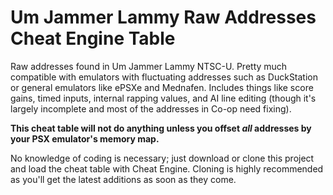 # Um Jammer Lammy Raw Addresses Cheat Engine Table
Raw addresses found in Um Jammer Lammy NTSC-U. Pretty much compatible with emulators with fluctuating addresses such as DuckStation or general emulators like ePSXe and Mednafen.
Includes things like score gains, timed inputs, internal rapping values, and AI line editing (though it's largely incomplete and most of the addresses in Co-op need fixing). <p>
**This cheat table will not do anything unless you offset _all_ addresses by your PSX emulator's memory map.** <p>
No knowledge of coding is necessary; just download or clone this project and load the cheat table with Cheat Engine. Cloning is highly recommended as you'll get the latest additions as soon as they come.<p>
